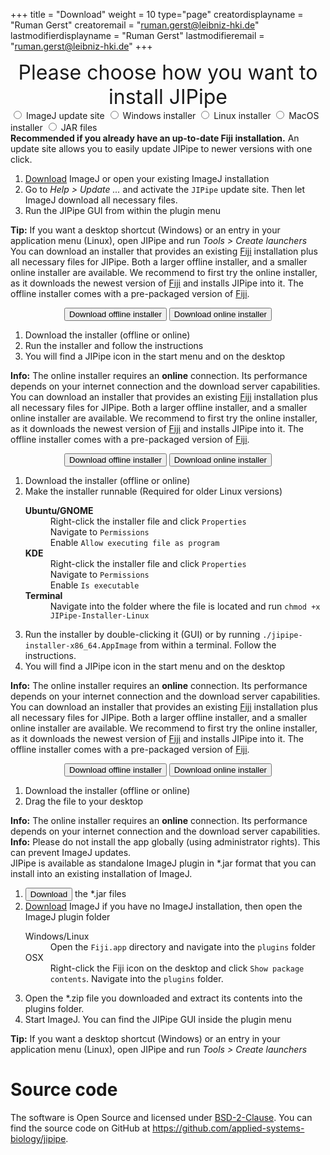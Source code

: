 +++
title = "Download"
weight = 10
type="page"
creatordisplayname = "Ruman Gerst"
creatoremail = "ruman.gerst@leibniz-hki.de"
lastmodifierdisplayname = "Ruman Gerst"
lastmodifieremail = "ruman.gerst@leibniz-hki.de"
+++

<center style="font-size: 2rem;">
Please choose how you want to install JIPipe
</center>

<div class="download-panel">
  <div class="download-panel-selection">
      <input type="radio" value="download-via-update-site" id="download-via-update-site" name="download-options"/>
      <label for="download-via-update-site"> <i class="fa fa-windows"></i> <i class="fa fa-linux"></i> <i class="fa fa-apple"></i> ImageJ update site</label>
      <input type="radio" value="download-windows-installer" id="download-windows-installer" name="download-options"/>
      <label for="download-windows-installer"> <i class="fa fa-windows"></i> Windows installer</label>
      <input type="radio" value="download-linux-installer" id="download-linux-installer" name="download-options"/>
      <label for="download-linux-installer"> <i class="fa fa-linux"></i> Linux installer</label>
      <input type="radio" value="download-osx-installer" id="download-osx-installer" name="download-options"/>
      <label for="download-osx-installer"> <i class="fa fa-apple"></i> MacOS installer</label>
      <input type="radio" value="download-jar" id="download-jar" name="download-options"/>
      <label for="download-jar"> <i class="fa fa-windows"></i> <i class="fa fa-linux"></i> <i class="fa fa-apple"></i> JAR files</label>
    </form>
  </div>
  <div class="download-panel-content" id="download-via-update-site-content">
    <strong>Recommended if you already have an up-to-date Fiji installation.</strong> An update site allows you to easily update JIPipe to newer versions with one click.
    <ol>
      <li><a href="https://fiji.sc/" target="_blank">Download</a> ImageJ or open your existing ImageJ installation</li>
      <li>Go to <i>Help &gt; Update ...</i> and activate the <code>JIPipe</code> update site. Then let ImageJ download all necessary files.</li>
      <li>Run the JIPipe GUI from within the plugin menu</li>
    </ol>
    <strong><i class="fa fa-windows"></i> <i class="fa fa-linux"></i> Tip:</strong> If you want a desktop shortcut (Windows) or an entry in your application menu (Linux), open JIPipe and run <i>Tools &gt; Create launchers</i>
  </div>
  <div class="download-panel-content" id="download-windows-installer-content">
    You can download an installer that provides an existing <a href="https://fiji.sc/" target="_blank">Fiji</a> installation plus all necessary files for JIPipe. Both a larger offline installer, and a smaller online installer are available. We recommend to first try the online installer, as it downloads the newest version of <a href="https://fiji.sc/" target="_blank">Fiji</a> and installs JIPipe into it. The offline installer comes with a pre-packaged version of <a href="https://fiji.sc/" target="_blank">Fiji</a>.
    <center style="margin-top: 1em">
      <button class="btn btn-info btn-lg" type="button" onclick="alert('Sorry, the download is not available, yet!')"> <i class="fa fa-download"></i> Download offline installer</button>
       <button class="btn btn-info btn-lg" type="button" onclick="alert('Sorry, the download is not available, yet!')"> <i class="fa fa-download"></i> Download online installer</button>
    </center>
    <ol>
      <li>Download the installer (offline or online)</li>
      <li>Run the installer and follow the instructions</li>
      <li>You will find a JIPipe icon in the start menu and on the desktop</li>
    </ol>
    <strong><i class="fa fa-info"></i> Info:</strong> The online installer requires an <strong>online</strong> connection. Its performance depends on your internet connection and the download server capabilities.</i>
  </div>
  <div class="download-panel-content" id="download-linux-installer-content">
    You can download an installer that provides an existing <a href="https://fiji.sc/" target="_blank">Fiji</a> installation plus all necessary files for JIPipe. Both a larger offline installer, and a smaller online installer are available. We recommend to first try the online installer, as it downloads the newest version of <a href="https://fiji.sc/" target="_blank">Fiji</a> and installs JIPipe into it. The offline installer comes with a pre-packaged version of <a href="https://fiji.sc/" target="_blank">Fiji</a>.
    <center style="margin-top: 1em">
      <button class="btn btn-info btn-lg" type="button" onclick="alert('Sorry, the download is not available, yet!')"> <i class="fa fa-download"></i> Download offline installer</button>
       <button class="btn btn-info btn-lg" type="button" onclick="alert('Sorry, the download is not available, yet!')"> <i class="fa fa-download"></i> Download online installer</button>
    </center>
    <ol>
      <li>Download the installer (offline or online)</li>
      <li>Make the installer runnable (Required for older Linux versions)</li>
      <dl>
        <dt><strong>Ubuntu/GNOME</strong></dt>
        <dd>Right-click the installer file and click <code>Properties</code><br/>Navigate to <code>Permissions</code><br/>Enable <code>Allow executing file as program</code></dd>
        <dt><strong>KDE</strong></dt>
        <dd>Right-click the installer file and click <code>Properties</code><br/>Navigate to <code>Permissions</code><br/>Enable <code>Is executable</code></dd>
        <dt><strong>Terminal</strong></dt>
        <dd>Navigate into the folder where the file is located and run <code>chmod +x JIPipe-Installer-Linux</code></dd>
      </dl>
      <li>Run the installer by double-clicking it (GUI) or by running <code>./jipipe-installer-x86_64.AppImage</code> from within a terminal. Follow the instructions.
      <li>You will find a JIPipe icon in the start menu and on the desktop</li>
    </ol>
    <strong><i class="fa fa-info"></i> Info:</strong> The online installer requires an <strong>online</strong> connection. Its performance depends on your internet connection and the download server capabilities.</i>
  </div>
  <div class="download-panel-content" id="download-osx-installer-content">
    You can download an installer that provides an existing <a href="https://fiji.sc/" target="_blank">Fiji</a> installation plus all necessary files for JIPipe. Both a larger offline installer, and a smaller online installer are available. We recommend to first try the online installer, as it downloads the newest version of <a href="https://fiji.sc/" target="_blank">Fiji</a> and installs JIPipe into it. The offline installer comes with a pre-packaged version of <a href="https://fiji.sc/" target="_blank">Fiji</a>.
    <center style="margin-top: 1em">
      <button class="btn btn-info btn-lg" type="button" onclick="alert('Sorry, the download is not available, yet!')"> <i class="fa fa-download"></i> Download offline installer</button>
       <button class="btn btn-info btn-lg" type="button" onclick="alert('Sorry, the download is not available, yet!')"> <i class="fa fa-download"></i> Download online installer</button>
    </center>
    <ol>
      <li>Download the installer (offline or online)</li>
      <li>Drag the file to your desktop</li>
    </ol>
    <strong><i class="fa fa-info"></i> Info:</strong> The online installer requires an <strong>online</strong> connection. Its performance depends on your internet connection and the download server capabilities.</i><br/>
    <strong><i class="fa fa-info"></i> Info:</strong> Please do not install the app globally (using administrator rights). This can prevent ImageJ updates.</i><br/>
  </div>
  <div class="download-panel-content" id="download-jar-content">
    JIPipe is available as standalone ImageJ plugin in *.jar format that you can install into an existing installation of ImageJ.
    <ol>
      <li><button class="btn btn-default" type="button" onclick="alert('Sorry, the download is not available, yet!')"> <i class="fa fa-download"></i> Download </button> the *.jar files</li>
      <li><a href="https://fiji.sc/" target="_blank">Download</a> ImageJ if you have no ImageJ installation, then open the ImageJ plugin folder</li>
      <dl>
        <dt><i class="fa fa-windows"></i> <i class="fa fa-linux"></i> Windows/Linux</dt>
        <dd>Open the <code>Fiji.app</code> directory and navigate into the <code>plugins</code> folder</dd>
        <dt><i class="fa fa-apple"></i> OSX</dt>
        <dd>Right-click the Fiji icon on the desktop and click <code>Show package contents</code>. Navigate into the <code>plugins</code> folder.</dd>
      </dl>
      <li>Open the *.zip file you downloaded and extract its contents into the plugins folder.</li>
      <li>Start ImageJ. You can find the JIPipe GUI inside the plugin menu</li>
    </ol>
    <strong><i class="fa fa-windows"></i> <i class="fa fa-linux"></i> Tip:</strong> If you want a desktop shortcut (Windows) or an entry in your application menu (Linux), open JIPipe and run <i>Tools &gt; Create launchers</i>
  </div>
</div>


# Source code

The software is Open Source and licensed under [BSD-2-Clause](https://opensource.org/licenses/BSD-2-Clause).
You can find the source code on GitHub at https://github.com/applied-systems-biology/jipipe.


<script type="text/javascript">
// Download page menus
$(".download-panel-content").css("display", "none");
$('input:radio[name="download-options"]').change(function(){
  $(".download-panel-content").css("display", "none");
  $("#" + $(this).val() + "-content").css("display", "block");
});
$('input:radio[value="download-via-update-site"]').change();
$('input:radio[value="download-via-update-site"]').prop("checked", true);
</script>
